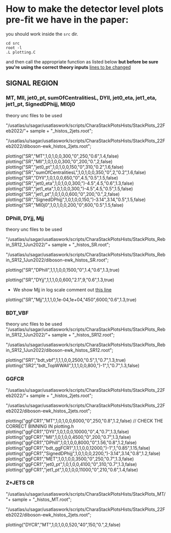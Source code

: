 # How to make the detector level plots pre-fit we have in the paper: 

you should work inside the `src` dir.
```
cd src
root -l
.L plotting.C
```
and then call the appropriate function as listed below 
**but before be sure you're**
**using the correct theory inputs** [lines to be changed](https://gitlab.cern.ch/ckitsaki/vbf_differential_plotting/-/blob/master/src/plotting.C#L96-97)

## SIGNAL REGION 
### MT, Mll, jet0_pt, sumOfCentralitiesL, DYll, jet0_eta, jet1_eta, jet1_pt, SignedDPhijj, Ml0j0
theory unc files to be used

"/usatlas/u/sagar/usatlaswork/scripts/CharaStackPlotsHists/StackPlots_22Feb2022/"+ sample + "_histos_2jets.root";

"/usatlas/u/sagar/usatlaswork/scripts/CharaStackPlotsHists/StackPlots_22Feb2022/diboson-ewk_histos_2jets.root";

plotting("SR","MT",1,0,1,0,0,300,"0",250,"0.6",1.4,false)
plotting("SR","Mll",1,0,1,0,0,300,"0",200,"0.",2,false)
plotting("SR","jet0_pt",1,0,1,0,0,150,"0",310,"0.2",1.6,false)
plotting("SR","sumOfCentralitiesL",1,0,1,0,0,350,"0",2,"0.2",1.6,false)
plotting("SR","DYll",1,0,1,0,0,650,"0",4.5,"0.5",1.5,false)
plotting("SR","jet0_eta",1,0,1,0,0,300,")-4.5",4.5,"0.6",1.3,false)
plotting("SR","jet1_eta",1,0,1,0,0,300,")-4.5",4.5,"0.5",1.5,false)
plotting("SR","jet1_pt",1,0,1,0,0,600,"0",200,"0.",2,false)
plotting("SR","SignedDPhijj",1,0,1,0,0,150,")-3.14",3.14,"0.5",1.5,false)
plotting("SR","Ml0j0",1,0,1,0,0,200,"0",600,"0.5",1.5,false)

### DPhill, DYjj, Mjj
theory unc files to be used

"/usatlas/u/sagar/usatlaswork/scripts/CharaStackPlotsHists/StackPlots_Rebin_SR12_1Jun2022/"+ sample + "_histos_SR.root";

"/usatlas/u/sagar/usatlaswork/scripts/CharaStackPlotsHists/StackPlots_Rebin_SR12_1Jun2022/diboson-ewk_histos_SR.root";

plotting("SR","DPhill",1,1,1,0,0,1500,"0",1.4,"0.6",1.3,true)

plotting("SR","DYjj",1,1,1,0,0,600,"2.1",9,"0.6",1.3,true)

- We show Mjj in log scale comment out [this line](https://gitlab.cern.ch/ckitsaki/vbf_differential_plotting/-/blob/master/src/plotting.C#L1063)

plotting("SR","Mjj",1,1,1,0,1e-04,1e+04,"450",6000,"0.6",1.3,true)

### BDT_VBF
theory unc files to be used
"/usatlas/u/sagar/usatlaswork/scripts/CharaStackPlotsHists/StackPlots_Rebin_SR12_1Jun2022/"+ sample + "_histos_SR12.root";

"/usatlas/u/sagar/usatlaswork/scripts/CharaStackPlotsHists/StackPlots_Rebin_SR12_1Jun2022/diboson-ewk_histos_SR12.root";

plotting("SR1","bdt_vbf",1,1,1,0,0,2500,"0.5",1,"0.7",1.3,true)
plotting("SR2","bdt_TopWWAll",1,1,1,0,0,800,")-1",1,"0.7",1.3,false)


### GGFCR
"/usatlas/u/sagar/usatlaswork/scripts/CharaStackPlotsHists/StackPlots_22Feb2022/"+ sample + "_histos_2jets.root";

"/usatlas/u/sagar/usatlaswork/scripts/CharaStackPlotsHists/StackPlots_22Feb2022/diboson-ewk_histos_2jets.root";

plotting("ggFCR1","MT",1,0,1,0,0,6000,"0",250,"0.8",1.2,false) // CHECK THE CORRECT BINNING IN plotting.h
plotting("ggFCR1","DYll",1,0,1,0,0,10000,"0",4,"0.7",1.3,false)
plotting("ggFCR1","Mll",1,0,1,0,0,4500,"0",200,"0.7",1.3,false)
plotting("ggFCR1","DPhill",1,0,1,0,0,8000,"0",1.56,"0.8",1.2,false)
plotting("ggFCR1","bdt_ggFCR1",1,1,1,0,0,12000,")-1",1,"0.85",1.15,false)
plotting("ggFCR1","SignedDPhijj",1,0,1,0,0,2200,")-3.14",3.14,"0.8",1.2,false)
plotting("ggFCR1","MET",1,0,1,0,0,3500,"0",250,"0.7",1.3,false)
plotting("ggFCR1","jet0_pt",1,0,1,0,0,4100,"0",310,"0.7",1.3,false)
plotting("ggFCR1","jet1_pt",1,0,1,0,0,11000,"0",210,"0.6",1.4,false)

### Z+JETS CR
"/usatlas/u/sagar/usatlaswork/scripts/CharaStackPlotsHists/StackPlots_MT/"+ sample + "_histos_MT.root";

"/usatlas/u/sagar/usatlaswork/scripts/CharaStackPlotsHists/StackPlots_22Feb2022/diboson-ewk_histos_2jets.root";

plotting("DYCR","MT",1,0,1,0,0,520,"40",150,"0.",2,false)
